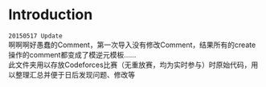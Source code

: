 # Introduction

`20150517 Update`  
啊啊啊好愚蠢的Comment，第一次导入没有修改Comment，结果所有的create操作的comment都变成了模逆元模板……  
此文件夹用以存放Codeforces比赛（无重放赛，均为实时参与）时原始代码，用以整理汇总并便于日后发现问题、修改等   

